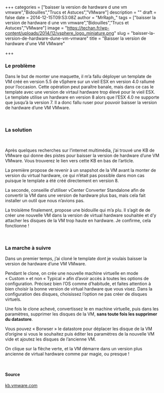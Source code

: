 +++
categories = ["baisser la version de hardware d une vm vmware","Bidouilles","Trucs et Astuces","VMware"]
description = ""
draft = false
date = 2014-12-15T09:53:08Z
author = "MrRaph_"
tags = ["baisser la version de hardware d une vm vmware","Bidouilles","Trucs et Astuces","VMware"]
image = "https://techan.fr/wp-content/uploads/2014/12/vsphere_logo_miniature.png"
slug = "baisser-la-version-de-hardware-dune-vm-vmware"
title = "Baisser la version de hardware d'une VM VMware"

+++


### Le problème

Dans le but de monter une maquette, il m’a fallu déployer un template de VM créé en version 5.5 de vSphere sur un vieil ESX en version 4.0 rallumé pour l’occasion. Cette opération peut paraître banale, mais dans ce cas le template avec une version de virtaul hardware trop élevé pour le vieil ESX. Le template utilise un hardware en version 8 alors que l’ESX 4.0 ne supporte que jusqu’à la version 7. Il a donc fallu ruser pour pouvoir baisser la version de hardware d’une VM VMware.  
  
  

### La solution

 

Après quelques recherches sur l’internet multimédia, j’ai trouvé une KB de VMware qui donne des pistes pour baisser la version de hardware d’une VM VMware. Vous trouverez le lien vers cette KB en bas de l’article.

La première propose de revenir à un snapshot de la VM avant la monter de version du virtual hardware, ce qui n’était pas possible dans mon cas puisque le template a été créé directement en version 8.

La seconde, conseille d’utiliser vCenter Converter Standalone afin de convertir la VM dans une version de hardware plus bas, mais cela fait installer un outil que nous n’avions pas.

La troisième finalement, propose une bidouille qui m’a plu. Il s’agit de de créer une nouvelle VM dans la version de virtual hardware souhaitée et d’y attacher les disques de la VM trop haute en hardware. Je confirme, cela fonctionne !

 

### La marche à suivre

Dans un premier temps, j’ai cloné le template dont je voulais baisser la version de hardware d’une VM VMware.

Pendant le clone, on crée une nouvelle machine virtuelle en mode « Custom » et non « Typical » afin d’avoir accès à toutes les options de configuration. Précisez bien l’OS comme d’habitude, et faites attention à bien choisir la bonne version de virtual hardware que vous visez. Dans la configuration des disques, choisissez l’option ne pas créer de disques virtuels.

Une fois le clone achevé, convertissez le en machine virtuelle, puis dans les paramètres, supprimer les disques de la VM, **sans toute fois les supprimer du datastore**.

Vous pouvez « Borwser » le datastore pour déplacer les disque de la VM d’origine si vous le souhaitez puis éditer les paramètres de la nouvelle VM vide et ajoutez les disques de l’ancienne VM.

On clique sur la flèche verte, et la VM démarre dans un version plus ancienne de virtual hardware comme par magie, ou presque !

 

#### Source

[kb.vmware.com](http://kb.vmware.com/selfservice/microsites/search.do?language=en_US&cmd=displayKC&externalId=1028019)


